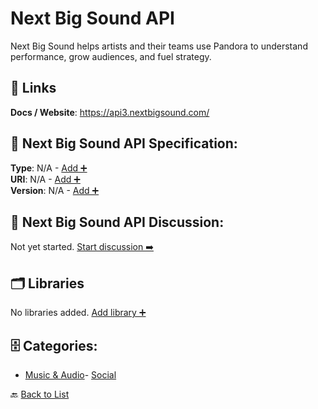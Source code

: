 # Next Big Sound API

Next Big Sound helps artists and their teams use Pandora to understand performance, grow audiences, and fuel strategy.

##  🔗 Links
**Docs / Website**: https://api3.nextbigsound.com/

## 🧬 Next Big Sound API Specification:
**Type**: N/A - [Add ➕](https://github.com/apis-list/apis-list/edit/main/apis.yaml#13512)  
**URI**: N/A - [Add ➕](https://github.com/apis-list/apis-list/edit/main/apis.yaml#13512)  
**Version**: N/A - [Add ➕](https://github.com/apis-list/apis-list/edit/main/apis.yaml#13512)

## 💬 Next Big Sound API Discussion:
Not yet started. [Start discussion ➡️](https://github.com/apis-list/apis-list/discussions/new)

## 🗂️ Libraries

No libraries added. [Add library ➕](https://github.com/apis-list/apis-list/edit/main/apis.yaml#13512)    


## 🗄️ Categories:
- [Music & Audio](https://github.com/apis-list/apis-list#music--audio-)- [Social](https://github.com/apis-list/apis-list#social-)

🔙  [Back to List](https://github.com/apis-list/apis-list)
